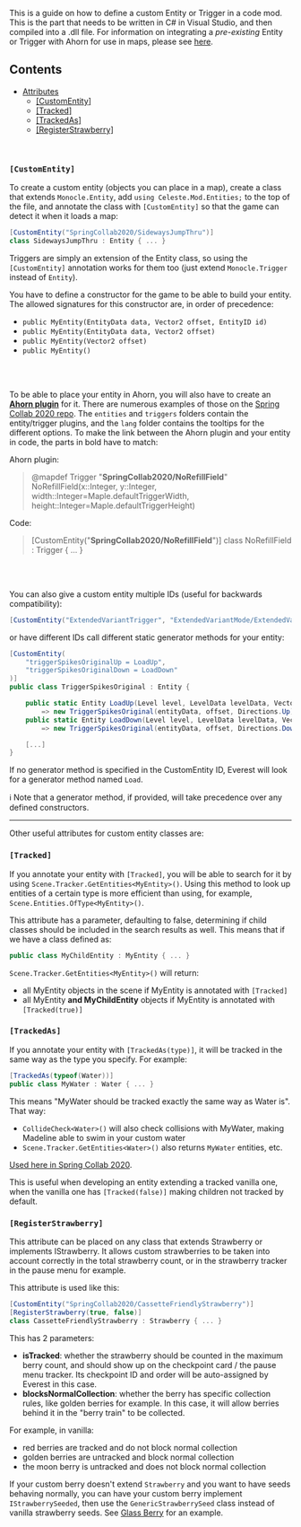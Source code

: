 This is a guide on how to define a custom Entity or Trigger in a code mod. This is the part that needs to be written in C# 
 in Visual Studio, and then compiled into a .dll file. For information on integrating a _pre-existing_ Entity or Trigger with Ahorn for use in maps, please see [here](https://github.com/EverestAPI/Resources/wiki/Adding-Custom-Objects-to-Ahorn).

## Contents
* [Attributes](#creating-custom-entities-and-triggers)
  * [[CustomEntity]](#customentity)
  * [[Tracked]](#tracked)
  * [[TrackedAs]](#trackedas)
  * [[RegisterStrawberry]](#registerstrawberry)  
<br/>

### `[CustomEntity]`
To create a custom entity (objects you can place in a map), create a class that extends `Monocle.Entity`, add `using Celeste.Mod.Entities;` to the top of the file, and annotate the class with `[CustomEntity]` so that the game can detect it when it loads a map:
```cs
[CustomEntity("SpringCollab2020/SidewaysJumpThru")]
class SidewaysJumpThru : Entity { ... }
```

Triggers are simply an extension of the  Entity class, so using the `[CustomEntity]` annotation works for them too (just extend `Monocle.Trigger` instead of `Entity`).

You have to define a constructor for the game to be able to build your entity. The allowed signatures for this constructor are, in order of precedence:
* `public MyEntity(EntityData data, Vector2 offset, EntityID id)`
* `public MyEntity(EntityData data, Vector2 offset)`
* `public MyEntity(Vector2 offset)`
* `public MyEntity()` 

<br></br>

To be able to place your entity in Ahorn, you will also have to create an [**Ahorn plugin**](https://github.com/EverestAPI/Resources/wiki/Adding-Custom-Objects-to-Ahorn) for it. There are numerous examples of those on the [Spring Collab 2020 repo](https://github.com/EverestAPI/SpringCollab2020/tree/master/Ahorn). The `entities` and `triggers` folders contain the entity/trigger plugins, and the `lang` folder contains the tooltips for the different options. To make the link between the Ahorn plugin and your entity in code, the parts in bold have to match:

Ahorn plugin:
> @mapdef Trigger "**SpringCollab2020/NoRefillField**" NoRefillField(x::Integer, y::Integer, width::Integer=Maple.defaultTriggerWidth, height::Integer=Maple.defaultTriggerHeight)

Code:
> [CustomEntity("**SpringCollab2020/NoRefillField**")]
> class NoRefillField : Trigger { ... }

<br></br>

You can also give a custom entity multiple IDs (useful for backwards compatibility):
```cs
[CustomEntity("ExtendedVariantTrigger", "ExtendedVariantMode/ExtendedVariantTrigger")]
```
or have different IDs call different static generator methods for your entity:
```cs
[CustomEntity(
    "triggerSpikesOriginalUp = LoadUp",
    "triggerSpikesOriginalDown = LoadDown"
)]
public class TriggerSpikesOriginal : Entity {

    public static Entity LoadUp(Level level, LevelData levelData, Vector2 offset, EntityData entityData)
        => new TriggerSpikesOriginal(entityData, offset, Directions.Up);
    public static Entity LoadDown(Level level, LevelData levelData, Vector2 offset, EntityData entityData)
        => new TriggerSpikesOriginal(entityData, offset, Directions.Down);

    [...]
}
```
If no generator method is specified in the CustomEntity ID, Everest will look for a generator method named `Load`.

ℹ️ Note that a generator method, if provided, will take precedence over any defined constructors. 

***

Other useful attributes for custom entity classes are:

### `[Tracked]`

If you annotate your entity with `[Tracked]`, you will be able to search for it by using `Scene.Tracker.GetEntities<MyEntity>()`. Using this method to look up entities of a certain type is more efficient than using, for example, `Scene.Entities.OfType<MyEntity>()`.

This attribute has a parameter, defaulting to false, determining if child classes should be included in the search results as well. This means that if we have a class defined as:
```cs
public class MyChildEntity : MyEntity { ... }
```

`Scene.Tracker.GetEntities<MyEntity>()` will return:
- all MyEntity objects in the scene if MyEntity is annotated with `[Tracked]`
- all MyEntity **and MyChildEntity** objects if MyEntity is annotated with `[Tracked(true)]`  

### `[TrackedAs]`

If you annotate your entity with `[TrackedAs(type)]`, it will be tracked in the same way as the type you specify. For example:

```cs
[TrackedAs(typeof(Water))]
public class MyWater : Water { ... }
```

This means "MyWater should be tracked exactly the same way as Water is". That way:
- `CollideCheck<Water>()` will also check collisions with MyWater, making Madeline able to swim in your custom water
- `Scene.Tracker.GetEntities<Water>()` also returns `MyWater` entities, etc.

[Used here in Spring Collab 2020](https://github.com/EverestAPI/SpringCollab2020/blob/master/Entities/FlagToggleWater.cs).

This is useful when developing an entity extending a tracked vanilla one, when the vanilla one has `[Tracked(false)]` making children not tracked by default.

### `[RegisterStrawberry]`

This attribute can be placed on any class that extends Strawberry or implements IStrawberry. It allows custom strawberries to be taken into account correctly in the total strawberry count, or in the strawberry tracker in the pause menu for example.

This attribute is used like this:
```cs
[CustomEntity("SpringCollab2020/CassetteFriendlyStrawberry")]
[RegisterStrawberry(true, false)]
class CassetteFriendlyStrawberry : Strawberry { ... }
```
This has 2 parameters:
- **isTracked**: whether the strawberry should be counted in the maximum berry count, and should show up on the checkpoint card / the pause menu tracker. Its checkpoint ID and order will be auto-assigned by Everest in this case.
- **blocksNormalCollection**: whether the berry has specific collection rules, like golden berries for example. In this case, it will allow berries behind it in the "berry train" to be collected.

For example, in vanilla:
- red berries are tracked and do not block normal collection
- golden berries are untracked and block normal collection
- the moon berry is untracked and does not block normal collection 

If your custom berry doesn't extend `Strawberry` and you want to have seeds behaving normally, you can have your custom berry implement `IStrawberrySeeded`, then use the `GenericStrawberrySeed` class instead of vanilla strawberry seeds. See [Glass Berry](https://github.com/EverestAPI/SpringCollab2020/blob/master/Entities/GlassBerry.cs) for an example.
